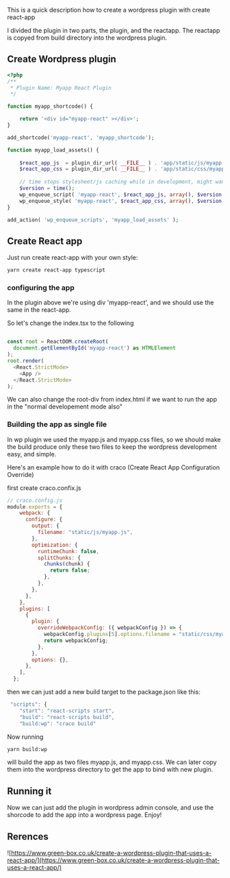 This is a quick description how to create a wordpress plugin with create react-app

I divided the plugin in two parts, the plugin, and the reactapp. The reactapp is copyed from build directory into the wordpress plugin.

## Create Wordpress plugin

```php
<?php
/**
 * Plugin Name: Myapp React Plugin
 */

function myapp_shortcode() {

	return '<div id="myapp-react" ></div>';
}

add_shortcode('myapp-react', 'myapp_shortcode');

function myapp_load_assets() {
	
	$react_app_js  = plugin_dir_url( __FILE__ ) . 'app/static/js/myapp.js';
    $react_app_css = plugin_dir_url( __FILE__ ) . 'app/static/css/myapp.css';	
      
    // time stops stylesheet/js caching while in development, might want to remove later
    $version = time();	
    wp_enqueue_script( 'myapp-react', $react_app_js, array(), $version, true );         
    wp_enqueue_style( 'myapp-react', $react_app_css, array(), $version );
}

add_action( 'wp_enqueue_scripts', 'myapp_load_assets' );
```

## Create React app
Just run create react-app with your own style:

```bash
yarn create react-app typescript
```

### configuring the app

In the plugin above we're using div 'myapp-react', and we should use the same in the react-app.

So let's change the index.tsx to the following
```typescript

const root = ReactDOM.createRoot(
  document.getElementById('myapp-react') as HTMLElement
);
root.render(
  <React.StrictMode>
    <App />
  </React.StrictMode>
);
```
We can also change the root-div from index.html if we want to run the app in the "normal developement mode also"

### Building the app as single file
In wp plugin we used the myapp.js and myapp.css files, so we should make the build produce only these two files to keep the wordpress development easy, and simple. 

Here's an example how to do it with craco (Create React App Configuration Override)

first create craco.confix.js
```js
// craco.config.js
module.exports = {
    webpack: {
      configure: {
        output: {
          filename: "static/js/myapp.js",
        },
        optimization: {
          runtimeChunk: false,
          splitChunks: {
            chunks(chunk) {
              return false;
            },
          },
        },
      },
    },
    plugins: [
      {
        plugin: {
          overrideWebpackConfig: ({ webpackConfig }) => {
            webpackConfig.plugins[5].options.filename = "static/css/myapp.css";
            return webpackConfig;
          },
        },
        options: {},
      },
    ],
  };
```

then we can just add a new build target to the package.json like this:
```js
 "scripts": {
    "start": "react-scripts start",
    "build": "react-scripts build",
    "build:wp": "craco build"
```

Now running 
```bash
yarn build:wp 
```
will build the app as two files myapp.js, and myapp.css. We can later copy them into the wordpress directory to get the app to bind with new plugin.

## Running it
Now we can just add the plugin in wordpress admin console, and use the shorcode to add the app into a wordpress page. Enjoy! 

## Rerences
![https://www.green-box.co.uk/create-a-wordpress-plugin-that-uses-a-react-app/](https://www.green-box.co.uk/create-a-wordpress-plugin-that-uses-a-react-app/)
![]()